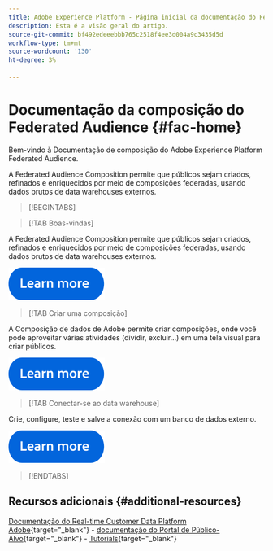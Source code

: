```yaml
---
title: Adobe Experience Platform - Página inicial da documentação do Federated Audience Composition
description: Esta é a visão geral do artigo.
source-git-commit: bf492edeeebbb765c2518f4ee3d004a9c3435d5d
workflow-type: tm+mt
source-wordcount: '130'
ht-degree: 3%

---
```



# Documentação da composição do Federated Audience  {#fac-home}

Bem-vindo à Documentação de composição do Adobe Experience Platform Federated Audience.

A Federated Audience Composition permite que públicos sejam criados, refinados e enriquecidos por meio de composições federadas, usando dados brutos de data warehouses externos.

>[!BEGINTABS]

>[!TAB Boas-vindas]

A Federated Audience Composition permite que públicos sejam criados, refinados e enriquecidos por meio de composições federadas, usando dados brutos de data warehouses externos.

[![imagem](assets/learn-more-button.svg)](start/get-started.md)

>[!TAB Criar uma composição]

A Composição de dados de Adobe permite criar composições, onde você pode aproveitar várias atividades (dividir, excluir...) em uma tela visual para criar públicos.

[![imagem](assets/learn-more-button.svg)](compositions/gs-compositions.md)


>[!TAB Conectar-se ao data warehouse]

Crie, configure, teste e salve a conexão com um banco de dados externo.

[![imagem](assets/learn-more-button.svg)](connections/federated-db.md)

>[!ENDTABS]


## Recursos adicionais  {#additional-resources}

[Documentação do Real-time Customer Data Platform Adobe](https://experienceleague.adobe.com/en/docs/experience-platform/rtcdp/home){target="_blank"} - [documentação do Portal de Público-Alvo](https://experienceleague.adobe.com/en/docs/experience-platform/segmentation/ui/segment-builder){target="_blank"} - [Tutorials](https://experienceleague.adobe.com/en/docs/platform-learn/tutorials/audiences/introduction-to-audience-portal-and-composition){target="_blank"}


